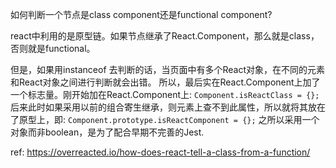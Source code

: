 如何判断一个节点是class component还是functional component?

react中利用的是原型链。如果节点继承了React.Component，那么就是class，否则就是functional。

但是，如果用instanceof 去判断的话，当页面中有多个React对象，在不同的元素和React对象之间进行判断就会出错。
所以，最后实在React.Component上加了一个标志量。刚开始加在React.Component上:
`Component.isReactClass = {};`
后来此时如果采用以前的组合寄生继承，则元素上查不到此属性，所以就将其放在了原型上，即: 
`Component.prototype.isReactComponent = {};`
之所以采用一个对象而非boolean，是为了配合早期不完善的Jest.

ref:
https://overreacted.io/how-does-react-tell-a-class-from-a-function/